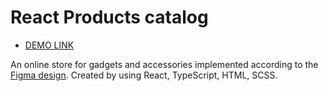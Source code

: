 # React Products catalog
- [DEMO LINK](https://oksana-vas.github.io/product_catalog/)

An online store for gadgets and accessories implemented according to the [Figma design](https://www.figma.com/file/T5ttF21UnT6RRmCQQaZc6L/Phone-catalog-(V2)-Original?type=design&node-id=0-1&mode=design). Created by using React, TypeScript, HTML, SCSS.
